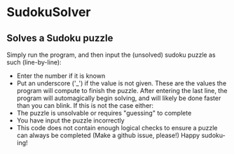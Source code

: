 # SudokuSolver
## Solves a Sudoku puzzle
Simply run the program, and then input the (unsolved) sudoku puzzle as such (line-by-line):
  - Enter the number if it is known
  - Put an underscore ('_') if the value is not given. These are the values the program will compute to finish the puzzle.
After entering the last line, the program will automagically begin solving, and will likely be done faster than you can blink. If this is not the case either:
  - The puzzle is unsolvable or requires "guessing" to complete
  - You have input the puzzle incorrectly
  - This code does not contain enough logical checks to ensure a puzzle can always be completed (Make a github issue, please!)
Happy sudoku-ing!
